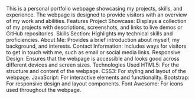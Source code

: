 This is a personal portfolio webpage showcasing my projects, skills, and experience. The webpage is designed to provide visitors with an overview of my work and abilities.
Features
Project Showcase: Displays a collection of my projects with descriptions, screenshots, and links to live demos or GitHub repositories.
Skills Section: Highlights my technical skills and proficiencies.
About Me: Provides a brief introduction about myself, my background, and interests.
Contact Information: Includes ways for visitors to get in touch with me, such as email or social media links.
Responsive Design: Ensures that the webpage is accessible and looks good across different devices and screen sizes.
Technologies Used
HTML5: For the structure and content of the webpage.
CSS3: For styling and layout of the webpage.
JavaScript: For interactive elements and functionality.
Bootstrap: For responsive design and layout components.
Font Awesome: For icons used throughout the webpage.
